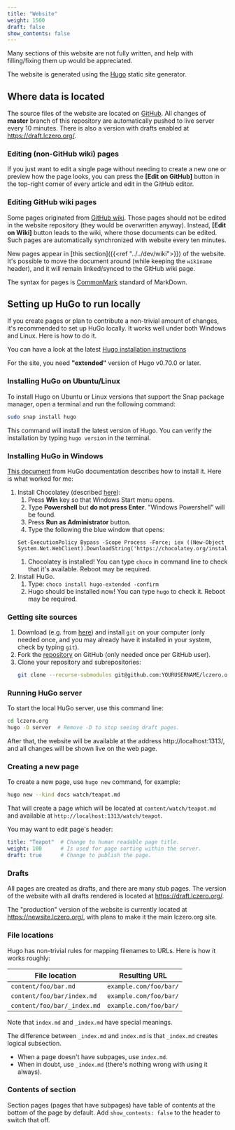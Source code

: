 ```yaml
---
title: "Website"
weight: 1500
draft: false
show_contents: false
---
```


Many sections of this website are not fully written, and help with filling/fixing them up would be appreciated.

The website is generated using the [Hugo](https://gohugo.io) static site generator.


## Where data is located

The source files of the website are located on [GitHub](https://github.com/LeelaChessZero/lczero.org/blob/master/content/). All changes of **master** branch of this repository are automatically pushed to live server every 10 minutes. There is also a version with drafts enabled at https://draft.lczero.org/.

### Editing (non-GitHub wiki) pages

If you just want to edit a single page without needing to create a new one or preview how the page looks, you can press the **[Edit on GitHub]** button in the top-right corner of every article and edit in the GitHub editor.

### Editing GitHub wiki pages

Some pages originated from [GitHub wiki](https://github.com/LeelaChessZero/lc0/wiki). Those pages should not be edited in the website repository (they would be overwritten anyway). Instead, **[Edit on Wiki]** button leads to the wiki, where those documents can be edited. Such pages are automatically synchronized with website every ten minutes.

New pages appear in [this section]({{<ref "../../dev/wiki">}}) of the website. It's possible to move the document around (while keeping the `wikiname` header), and it will remain linked/synced to the GitHub wiki page.

The syntax for pages is [CommonMark](https://commonmark.org/) standard of MarkDown.

## Setting up HuGo to run locally

If you create pages or plan to contribute a non-trivial amount of changes, it's recommended to set up HuGo locally. It works well under both Windows and Linux. Here is how to do it.
 
You can have a look at the latest [Hugo installation instructions](https://gohugo.io/installation/)

For the site, you need **"extended"** version of Hugo v0.70.0 or later.

### Installing HuGo on Ubuntu/Linux

To install Hugo on Ubuntu or Linux versions that support the Snap package manager, open a terminal and run the following command:

```bash
sudo snap install hugo
```

This command will install the latest version of Hugo. You can verify the installation by typing `hugo version` in the terminal.

### Installing HuGo in Windows

[This document](https://gohugo.io/getting-started/installing/) from HuGo documentation describes how to install it. Here is what worked for me:

1. Install Chocolatey (described [here](https://chocolatey.org/install)):
    1. Press **Win** key so that Windows Start menu opens.
    1. Type **Powershell** but **do not press Enter**. "Windows Powershell" will be found.
    1. Press **Run as Administrator** button.
    1. Type the following the blue window that opens:
    ```
    Set-ExecutionPolicy Bypass -Scope Process -Force; iex ((New-Object System.Net.WebClient).DownloadString('https://chocolatey.org/install.ps1'))
    ```
    1. Chocolatey is installed! You can type `choco` in command line to check that it's available. Reboot may be required.
1. Install HuGo.
    1. Type:  `choco install hugo-extended -confirm`
    1. Hugo should be installed now! You can type `hugo` to check it. Reboot may be required.

### Getting site sources

1. Download (e.g. from [here](https://git-scm.com/download/win)) and install `git` on your computer (only needed once, and you may already have it installed in your system, check by typing `git`).
2. Fork the [repository](https://github.com/LeelaChessZero/lczero.org) on GitHub (only needed once per GitHub user).
3. Clone your repository and subrepositories:  
    ```bash
    git clone --recurse-submodules git@github.com:YOURUSERNAME/lczero.org.git
    ```

### Running HuGo server

To start the local HuGo server, use this command line:

```bash
cd lczero.org
hugo -D server  # Remove -D to stop seeing draft pages.
```

After that, the website will be available at the address http://localhost:1313/, and all changes will be shown live on the web page.

### Creating a new page

To create a new page, use `hugo new` command, for example:

```bash
hugo new --kind docs watch/teapot.md
```
That will create a page which will be located at `content/watch/teapot.md` and available at `http://localhost:1313/watch/teapot`.

You may want to edit page's header:

```yaml
title: "Teapot"  # Change to human readable page title.
weight: 100      # Is used for page sorting within the server.
draft: true      # Change to publish the page.
```

### Drafts

All pages are created as drafts, and there are many stub pages.
The version of the website with all drafts rendered is located at https://draft.lczero.org/.

The "production" version of the website is currently located at https://newsite.lczero.org/,
with plans to make it the main lczero.org site.

### File locations

Hugo has non-trivial rules for mapping filenames to URLs. Here is how it works roughly:

|File location|Resulting URL|
|---|---|
|`content/foo/bar.md`|`example.com/foo/bar/`|
|`content/foo/bar/index.md`|`example.com/foo/bar/`|
|`content/foo/bar/_index.md`|`example.com/foo/bar/`|

Note that `index.md` and `_index.md` have special meanings.

The difference between `_index.md` and `index.md` is that `_index.md` creates logical subsection.

* When a page doesn't have subpages, use `index.md`.
* When in doubt, use `_index.md` (there's nothing wrong with using it always).

### Contents of section

Section pages (pages that have subpages) have table of contents at the bottom of the page
by default. Add `show_contents: false` to the header to switch that off.
